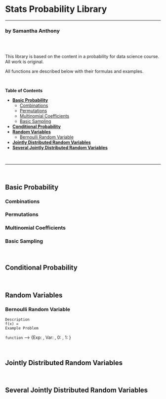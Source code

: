 # Stats Probability Library <!-- omit in toc -->
---
### by Samantha Anthony <!-- omit in toc -->

<br>
<br>

This library is based on the content in a probability for data science course. 
All work is original. 

All functions are described below with their formulas and examples.

<br>

**Table of Contents**
- [**Basic Probability**](#basic-probability)
  - [Combinations](#combinations)
  - [Permutations](#permutations)
  - [Multinomial Coefficients](#multinomial-coefficients)
  - [Basic Sampling](#basic-sampling)
- [**Conditional Probability**](#conditional-probability)
- [**Random Variables**](#random-variables)
  - [Bernoulli Random Variable](#bernoulli-random-variable)
- [**Jointly Distributed Random Variables**](#jointly-distributed-random-variables)
- [**Several Jointly Distributed Random Variables**](#several-jointly-distributed-random-variables)

<br>

---

<br>

## **Basic Probability**

### Combinations
### Permutations
### Multinomial Coefficients
### Basic Sampling

<br>

## **Conditional Probability**

<br>

## **Random Variables**

### Bernoulli Random Variable
    Description
    f(x) = 
    Example Problem
`function` --> {Exp: , Var: , 0: , 1: }

<br>

## **Jointly Distributed Random Variables**

<br>

## **Several Jointly Distributed Random Variables**
